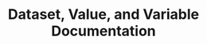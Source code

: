 ---
layout: default
title: Dataset, Value, and Variable Documentation 
nav_order: 3
parent: Cleaning Guide
has_children: true
---